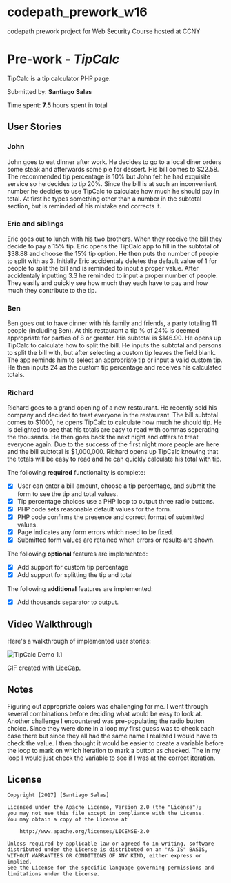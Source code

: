 # codepath_prework_w16
codepath prework project for Web Security Course hosted at CCNY
# Pre-work - *TipCalc*

TipCalc is a tip calculator PHP page.

Submitted by: **Santiago Salas**

Time spent: **7.5** hours spent in total

## User Stories
### John
John goes to eat dinner after work. He decides to go to a local diner orders some steak and afterwards some pie for dessert. His bill comes to $22.58. The recommended tip percentage is 10% but John felt he had exquisite service so he decides to tip 20%. Since the bill is at such an inconvenient number he decides to use TipCalc to calculate how much he should pay in total. At first he types something other than a number in the subtotal section, but is reminded of his mistake and corrects it.

### Eric and siblings
Eric goes out to lunch with his two brothers. When they receive the bill they decide to pay a 15% tip. Eric opens the TipCalc app to fill in the subtotal of $38.88 and choose the 15% tip option. He then puts the number of people to split with as 3. Initially Eric accidentaly deletes the default value of 1 for people to split the bill and is reminded to input a proper value. After accidentaly inputting 3.3 he reminded to input a proper number of people. They easily and quickly see how much they each have to pay and how much they contribute to the tip.

### Ben
Ben goes out to have dinner with his family and friends, a party totaling 11 people (including Ben). At this restaurant a tip % of 24% is deemed appropriate for parties of 8 or greater. His subtotal is $146.90. He opens up TipCalc to calculate how to split the bill. He inputs the subtotal and persons to split the bill with, but after selecting a custom tip leaves the field blank. The app reminds him to select an appropriate tip or input a valid custom tip. He then inputs 24 as the custom tip percentage and receives his calculated totals.

### Richard
Richard goes to a grand opening of a new restaurant. He recently sold his company and decided to treat everyone in the restaurant. The bill subtotal comes to $1000, he opens TipCalc to calculate how much he should tip. He is delighted to see that his totals are easy to read with commas seperating the thousands. He then goes back the next night and offers to treat everyone again. Due to the success of the first night more people are here and the bill subtotal is $1,000,000. Richard opens up TipCalc knowing that the totals will be easy to read and he can quickly calculate his total with tip.

The following **required** functionality is complete:
* [x] User can enter a bill amount, choose a tip percentage, and submit the form to see the tip and total values.
* [x] Tip percentage choices use a PHP loop to output three radio buttons.
* [x] PHP code sets reasonable default values for the form.
* [x] PHP code confirms the presence and correct format of submitted values.
* [x] Page indicates any form errors which need to be fixed.
* [x] Submitted form values are retained when errors or results are shown.

The following **optional** features are implemented:
* [x] Add support for custom tip percentage
* [x] Add support for splitting the tip and total

The following **additional** features are implemented:

* [x] Add thousands separator to output.

## Video Walkthrough

Here's a walkthrough of implemented user stories:

![TipCalc Demo 1.1](http://i.imgur.com/Rmk0uET.gif "Video Walkthrough")

GIF created with [LiceCap](http://www.cockos.com/licecap/).

## Notes

Figuring out appropriate colors was challenging for me. I went through several combinations before deciding what would be easy to look at. Another challenge I encountered was pre-populating the radio button choice. Since they were done in a loop my first guess was to check each case there but since they all had the same name I realized I would have to check the value. I then thought it would be easier to create a variable before the loop to mark on which iteration to mark a button as checked. The in my loop I would just check the variable to see if I was at the correct iteration.

## License

    Copyright [2017] [Santiago Salas]

    Licensed under the Apache License, Version 2.0 (the "License");
    you may not use this file except in compliance with the License.
    You may obtain a copy of the License at

        http://www.apache.org/licenses/LICENSE-2.0

    Unless required by applicable law or agreed to in writing, software
    distributed under the License is distributed on an "AS IS" BASIS,
    WITHOUT WARRANTIES OR CONDITIONS OF ANY KIND, either express or implied.
    See the License for the specific language governing permissions and
    limitations under the License.